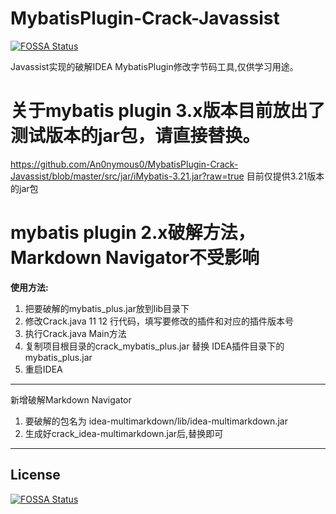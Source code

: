 # MybatisPlugin-Crack-Javassist
[![FOSSA Status](https://app.fossa.io/api/projects/git%2Bgithub.com%2FAn0nymous0%2FMybatisPlugin-Crack-Javassist.svg?type=shield)](https://app.fossa.io/projects/git%2Bgithub.com%2FAn0nymous0%2FMybatisPlugin-Crack-Javassist?ref=badge_shield)

Javassist实现的破解IDEA MybatisPlugin修改字节码工具,仅供学习用途。

# 关于mybatis plugin 3.x版本目前放出了测试版本的jar包，请直接替换。
https://github.com/An0nymous0/MybatisPlugin-Crack-Javassist/blob/master/src/jar/iMybatis-3.21.jar?raw=true
目前仅提供3.21版本的jar包

# mybatis plugin 2.x破解方法，Markdown Navigator不受影响
**使用方法:**

1. 把要破解的mybatis_plus.jar放到lib目录下
2. 修改Crack.java 11 12 行代码，填写要修改的插件和对应的插件版本号
3. 执行Crack.java Main方法
4. 复制项目根目录的crack_mybatis_plus.jar 替换 IDEA插件目录下的mybatis_plus.jar
5. 重启IDEA

---------------

新增破解Markdown Navigator

1. 要破解的包名为 idea-multimarkdown/lib/idea-multimarkdown.jar
2. 生成好crack_idea-multimarkdown.jar后,替换即可

---------------


## License
[![FOSSA Status](https://app.fossa.io/api/projects/git%2Bgithub.com%2FAn0nymous0%2FMybatisPlugin-Crack-Javassist.svg?type=large)](https://app.fossa.io/projects/git%2Bgithub.com%2FAn0nymous0%2FMybatisPlugin-Crack-Javassist?ref=badge_large)